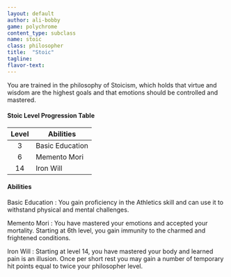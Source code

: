 ```yaml
---
layout: default
author: ali-bobby
game: polychrome
content_type: subclass
name: stoic
class: philosopher
title:  "Stoic"
tagline:
flavor-text:
---
```


You are trained in the philosophy of Stoicism, which holds that virtue and wisdom are the highest goals and that emotions should be controlled and mastered.

#### Stoic Level Progression Table

|Level  |	Abilities             |
|:-----:|-----------------------|
|3      |	Basic Education       |
|6      |	Memento Mori          |
|14     |	Iron Will             |

#### Abilities
Basic Education
: You gain proficiency in the Athletics skill and can use it to withstand physical and mental challenges.

Memento Mori
: You have mastered your emotions and accepted your mortality. Starting at 6th level, you gain immunity to the charmed and frightened conditions.

Iron Will
: Starting at level 14, you have mastered your body and learned pain is an illusion. Once per short rest you may gain a number of temporary hit points equal to twice your philosopher level.

